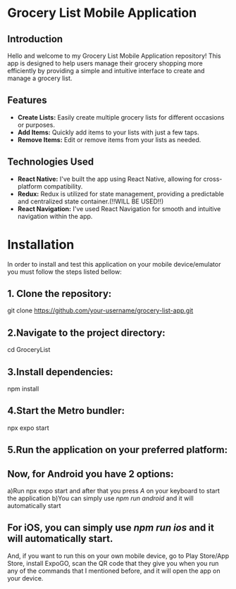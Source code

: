 # Grocery List Mobile Application

## Introduction

Hello and welcome to my Grocery List Mobile Application repository! This app is designed to help users manage their grocery shopping more efficiently by providing a simple and intuitive interface to create and manage a grocery list.

## Features

- **Create Lists:** Easily create multiple grocery lists for different occasions or purposes.
- **Add Items:** Quickly add items to your lists with just a few taps.
- **Remove Items:** Edit or remove items from your lists as needed.
## Technologies Used

- **React Native:** I've built the app using React Native, allowing for cross-platform compatibility.
- **Redux:** Redux is utilized for state management, providing a predictable and centralized state container.(!!WILL BE USED!!)
- **React Navigation:** I've used React Navigation for smooth and intuitive navigation within the app.

# Installation
In order to install and test this application on your mobile device/emulator you must follow the steps listed bellow:

## 1. Clone the repository:

git clone https://github.com/your-username/grocery-list-app.git

## 2.Navigate to the project directory:

cd GroceryList

## 3.Install dependencies:

npm install

## 4.Start the Metro bundler:

npx expo start

## 5.Run the application on your preferred platform:

## Now, for Android you have 2 options:
a)Run npx expo start and after that you press *A* on your keyboard to start the application
b)You can simply use *npm run android* and it will automatically start
## For iOS, you can simply use *npm run ios* and it will automatically start.
And, if you want to run this on your own mobile device, go to Play Store/App Store, install ExpoGO, scan the QR code that they give you when you run any of the commands that I mentioned before, and it will open the app on your device.
